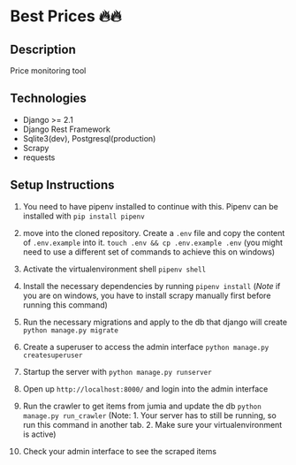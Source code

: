 # Best Prices 🔥🔥
## Description
Price monitoring tool

## Technologies
- Django >= 2.1
- Django Rest Framework
- Sqlite3(dev), Postgresql(production)
- Scrapy
- requests

## Setup Instructions
1. You need to have pipenv installed to continue with this. Pipenv can be installed with 
`pip install pipenv`

2. move into the cloned repository. Create a `.env` file and copy the content of `.env.example` into it.
 `touch .env && cp .env.example .env` (you might need to use a different set of commands to achieve this on windows)

3. Activate the virtualenvironment shell
`pipenv shell`

4. Install the necessary dependencies by running 
`pipenv install` 
(*Note* if you are on windows, you have to install scrapy manually first before running this command)

4. Run the necessary migrations and apply to the db that django will create
`python manage.py migrate`

5. Create a superuser to access the admin interface
`python manage.py createsuperuser`

4. Startup the server with `python manage.py runserver`

5. Open up `http://localhost:8000/` and login into the admin interface

6. Run the crawler to get items from jumia and update the db
`python manage.py run_crawler` (Note: 1. Your server has to still be running, so run this command in another tab.  2. Make sure your virtualenvironment is active)

7. Check your admin interface to see the scraped items